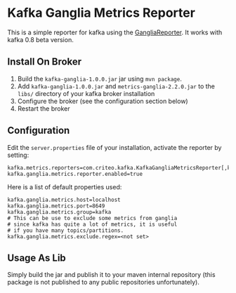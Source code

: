 Kafka Ganglia Metrics Reporter
==============================

This is a simple reporter for kafka using the 
[GangliaReporter](http://metrics.codahale.com/manual/ganglia/). It works with 
kafka 0.8 beta version.

Install On Broker
------------

1. Build the `kafka-ganglia-1.0.0.jar` jar using `mvn package`.
2. Add `kafka-ganglia-1.0.0.jar` and `metrics-ganglia-2.2.0.jar` to the `libs/` 
   directory of your kafka broker installation
3. Configure the broker (see the configuration section below)
4. Restart the broker

Configuration
------------

Edit the `server.properties` file of your installation, activate the reporter by setting:

    kafka.metrics.reporters=com.criteo.kafka.KafkaGangliaMetricsReporter[,kafka.metrics.KafkaCSVMetricsReporter[,....]]
    kafka.ganglia.metrics.reporter.enabled=true

Here is a list of default properties used:

    kafka.ganglia.metrics.host=localhost
    kafka.ganglia.metrics.port=8649
    kafka.ganglia.metrics.group=kafka
    # This can be use to exclude some metrics from ganglia 
    # since kafka has quite a lot of metrics, it is useful
    # if you have many topics/partitions.
    kafka.ganglia.metrics.exclude.regex=<not set>

Usage As Lib
-----------

Simply build the jar and publish it to your maven internal repository (this 
package is not published to any public repositories unfortunately).
